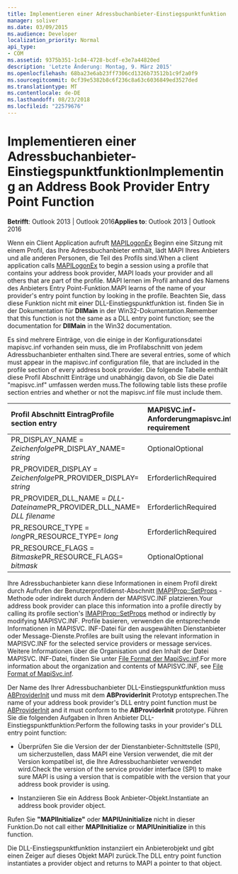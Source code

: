 ```yaml
---
title: Implementieren einer Adressbuchanbieter-Einstiegspunktfunktion
manager: soliver
ms.date: 03/09/2015
ms.audience: Developer
localization_priority: Normal
api_type:
- COM
ms.assetid: 9375b351-1c84-4728-bcdf-e3e7a44820ed
description: 'Letzte Änderung: Montag, 9. März 2015'
ms.openlocfilehash: 68ba23e6ab23ff7306cd1326b73512b1c9f2a0f9
ms.sourcegitcommit: 0cf39e5382b8c6f236c8a63c6036849ed3527ded
ms.translationtype: MT
ms.contentlocale: de-DE
ms.lasthandoff: 08/23/2018
ms.locfileid: "22579676"
---
```

# <a name="implementing-an-address-book-provider-entry-point-function"></a><span data-ttu-id="dd867-103">Implementieren einer Adressbuchanbieter-Einstiegspunktfunktion</span><span class="sxs-lookup"><span data-stu-id="dd867-103">Implementing an Address Book Provider Entry Point Function</span></span>

  
  
<span data-ttu-id="dd867-104">**Betrifft**: Outlook 2013 | Outlook 2016</span><span class="sxs-lookup"><span data-stu-id="dd867-104">**Applies to**: Outlook 2013 | Outlook 2016</span></span> 
  
<span data-ttu-id="dd867-105">Wenn ein Client Application aufruft [MAPILogonEx](mapilogonex.md) Beginn eine Sitzung mit einem Profil, das Ihre Adressbuchanbieter enthält, lädt MAPI Ihres Anbieters und alle anderen Personen, die Teil des Profils sind.</span><span class="sxs-lookup"><span data-stu-id="dd867-105">When a client application calls [MAPILogonEx](mapilogonex.md) to begin a session using a profile that contains your address book provider, MAPI loads your provider and all others that are part of the profile.</span></span> <span data-ttu-id="dd867-106">MAPI lernen im Profil anhand des Namens des Anbieters Entry Point-Funktion.</span><span class="sxs-lookup"><span data-stu-id="dd867-106">MAPI learns of the name of your provider's entry point function by looking in the profile.</span></span> <span data-ttu-id="dd867-107">Beachten Sie, dass diese Funktion nicht mit einer DLL-Einstiegspunktfunktion ist. finden Sie in der Dokumentation für **DllMain** in der Win32-Dokumentation.</span><span class="sxs-lookup"><span data-stu-id="dd867-107">Remember that this function is not the same as a DLL entry point function; see the documentation for **DllMain** in the Win32 documentation.</span></span> 
  
<span data-ttu-id="dd867-108">Es sind mehrere Einträge, von die einige in der Konfigurationsdatei mapisvc.inf vorhanden sein muss, die im Profilabschnitt von jedem Adressbuchanbieter enthalten sind.</span><span class="sxs-lookup"><span data-stu-id="dd867-108">There are several entries, some of which must appear in the mapisvc.inf configuration file, that are included in the profile section of every address book provider.</span></span> <span data-ttu-id="dd867-109">Die folgende Tabelle enthält diese Profil Abschnitt Einträge und unabhängig davon, ob Sie die Datei "mapisvc.inf" umfassen werden muss.</span><span class="sxs-lookup"><span data-stu-id="dd867-109">The following table lists these profile section entries and whether or not the mapisvc.inf file must include them.</span></span>
  
|<span data-ttu-id="dd867-110">**Profil Abschnitt Eintrag**</span><span class="sxs-lookup"><span data-stu-id="dd867-110">**Profile section entry**</span></span>|<span data-ttu-id="dd867-111">**MAPISVC.inf-Anforderung**</span><span class="sxs-lookup"><span data-stu-id="dd867-111">**mapisvc.inf requirement**</span></span>|
|:-----|:-----|
|<span data-ttu-id="dd867-112">PR_DISPLAY_NAME = _Zeichenfolge_</span><span class="sxs-lookup"><span data-stu-id="dd867-112">PR_DISPLAY_NAME= _string_</span></span> <br/> |<span data-ttu-id="dd867-113">Optional</span><span class="sxs-lookup"><span data-stu-id="dd867-113">Optional</span></span>  <br/> |
|<span data-ttu-id="dd867-114">PR_PROVIDER_DISPLAY = _Zeichenfolge_</span><span class="sxs-lookup"><span data-stu-id="dd867-114">PR_PROVIDER_DISPLAY= _string_</span></span> <br/> |<span data-ttu-id="dd867-115">Erforderlich</span><span class="sxs-lookup"><span data-stu-id="dd867-115">Required</span></span>  <br/> |
|<span data-ttu-id="dd867-116">PR_PROVIDER_DLL_NAME = _DLL-Dateiname_</span><span class="sxs-lookup"><span data-stu-id="dd867-116">PR_PROVIDER_DLL_NAME= _DLL filename_</span></span> <br/> |<span data-ttu-id="dd867-117">Erforderlich</span><span class="sxs-lookup"><span data-stu-id="dd867-117">Required</span></span>  <br/> |
|<span data-ttu-id="dd867-118">PR_RESOURCE_TYPE = _long_</span><span class="sxs-lookup"><span data-stu-id="dd867-118">PR_RESOURCE_TYPE= _long_</span></span> <br/> |<span data-ttu-id="dd867-119">Erforderlich</span><span class="sxs-lookup"><span data-stu-id="dd867-119">Required</span></span>  <br/> |
|<span data-ttu-id="dd867-120">PR_RESOURCE_FLAGS = _Bitmaske_</span><span class="sxs-lookup"><span data-stu-id="dd867-120">PR_RESOURCE_FLAGS= _bitmask_</span></span> <br/> |<span data-ttu-id="dd867-121">Optional</span><span class="sxs-lookup"><span data-stu-id="dd867-121">Optional</span></span>  <br/> |
   
<span data-ttu-id="dd867-122">Ihre Adressbuchanbieter kann diese Informationen in einem Profil direkt durch Aufrufen der Benutzerprofildienst-Abschnitt [IMAPIProp::SetProps](imapiprop-setprops.md) -Methode oder indirekt durch Ändern der MAPISVC.INF platzieren.</span><span class="sxs-lookup"><span data-stu-id="dd867-122">Your address book provider can place this information into a profile directly by calling its profile section's [IMAPIProp::SetProps](imapiprop-setprops.md) method or indirectly by modifying MAPISVC.INF.</span></span> <span data-ttu-id="dd867-123">Profile basieren, verwenden die entsprechende Informationen in MAPISVC. INF-Datei für den ausgewählten Dienstanbieter oder Message-Dienste.</span><span class="sxs-lookup"><span data-stu-id="dd867-123">Profiles are built using the relevant information in MAPISVC.INF for the selected service providers or message services.</span></span> <span data-ttu-id="dd867-124">Weitere Informationen über die Organisation und den Inhalt der Datei MAPISVC. INF-Datei, finden Sie unter [File Format der MapiSvc.inf](file-format-of-mapisvc-inf.md).</span><span class="sxs-lookup"><span data-stu-id="dd867-124">For more information about the organization and contents of MAPISVC.INF, see [File Format of MapiSvc.inf](file-format-of-mapisvc-inf.md).</span></span>
  
<span data-ttu-id="dd867-125">Der Name des Ihrer Adressbuchanbieter DLL-Einstiegspunktfunktion muss [ABProviderInit](abproviderinit.md) und muss mit dem **ABProviderInit** Prototyp entsprechen.</span><span class="sxs-lookup"><span data-stu-id="dd867-125">The name of your address book provider's DLL entry point function must be [ABProviderInit](abproviderinit.md) and it must conform to the **ABProviderInit** prototype.</span></span> <span data-ttu-id="dd867-126">Führen Sie die folgenden Aufgaben in Ihren Anbieter DLL-Einstiegspunktfunktion:</span><span class="sxs-lookup"><span data-stu-id="dd867-126">Perform the following tasks in your provider's DLL entry point function:</span></span> 
  
- <span data-ttu-id="dd867-127">Überprüfen Sie die Version der der Dienstanbieter-Schnittstelle (SPI), um sicherzustellen, dass MAPI eine Version verwendet, die mit der Version kompatibel ist, die Ihre Adressbuchanbieter verwendet wird.</span><span class="sxs-lookup"><span data-stu-id="dd867-127">Check the version of the service provider interface (SPI) to make sure MAPI is using a version that is compatible with the version that your address book provider is using.</span></span>
    
- <span data-ttu-id="dd867-128">Instanziieren Sie ein Address Book Anbieter-Objekt.</span><span class="sxs-lookup"><span data-stu-id="dd867-128">Instantiate an address book provider object.</span></span>
    
<span data-ttu-id="dd867-129">Rufen Sie **"MAPIInitialize"** oder **MAPIUninitialize** nicht in dieser Funktion.</span><span class="sxs-lookup"><span data-stu-id="dd867-129">Do not call either **MAPIInitialize** or **MAPIUninitialize** in this function.</span></span> 
  
<span data-ttu-id="dd867-130">Die DLL-Einstiegspunktfunktion instanziiert ein Anbieterobjekt und gibt einen Zeiger auf dieses Objekt MAPI zurück.</span><span class="sxs-lookup"><span data-stu-id="dd867-130">The DLL entry point function instantiates a provider object and returns to MAPI a pointer to that object.</span></span> 
  

